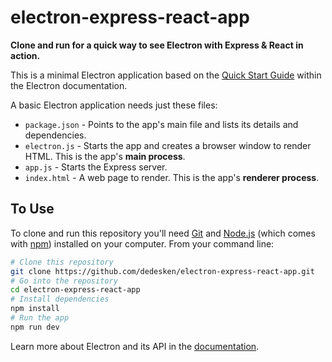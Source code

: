 # electron-express-react-app

**Clone and run for a quick way to see Electron with Express & React in action.**

This is a minimal Electron application based on the [Quick Start Guide](http://electron.atom.io/docs/tutorial/quick-start) within the Electron documentation.

A basic Electron application needs just these files:

- `package.json` - Points to the app's main file and lists its details and dependencies.
- `electron.js` - Starts the app and creates a browser window to render HTML. This is the app's **main process**.
- `app.js` - Starts the Express server. 
- `index.html` - A web page to render. This is the app's **renderer process**.


## To Use

To clone and run this repository you'll need [Git](https://git-scm.com) and [Node.js](https://nodejs.org/en/download/) (which comes with [npm](http://npmjs.com)) installed on your computer. From your command line:

```bash
# Clone this repository
git clone https://github.com/dedesken/electron-express-react-app.git
# Go into the repository
cd electron-express-react-app
# Install dependencies
npm install
# Run the app
npm run dev
```

Learn more about Electron and its API in the [documentation](http://electron.atom.io/docs/).
